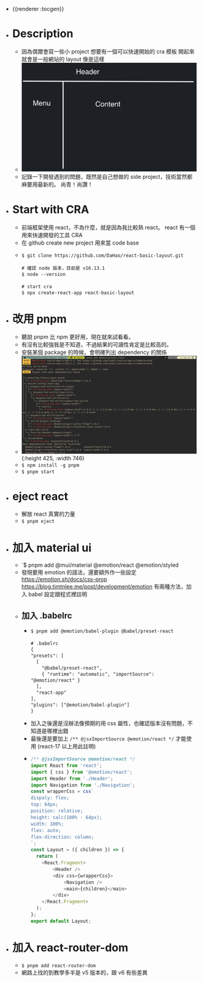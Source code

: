 - {{renderer :tocgen}}
- # Description
	- 因為偶爾會寫一些小 project
	  想要有一個可以快速開始的 cra 模板
	  開起來就會是一般網站的 layout
	  像是這樣
	- ![image.png](../assets/image_1656646894491_0.png)
	- 記錄一下開發遇到的問題，既然是自己想做的 side project，技術當然都麻要用最新的。
	  尚青！尚讚！
- # Start with CRA
	- 前端框架使用 react，不為什麼，就是因為我比較熟 react。
	  react 有一個用來快速開發的工具 CRA
	- 在 github create new project 用來當 code base
	- ```
	  $ git clone https://github.com/DaHao/react-basic-layout.git
	  
	  # 確認 node 版本，目前是 v16.13.1
	  $ node --version
	  
	  # start cra
	  $ npx create-react-app react-basic-layout
	  ```
- # 改用 pnpm
	- 聽說 pnpm 比 npm 更好用，現在就來試看看。
	- 有沒有比較強我是不知道，不過結果的可讀性肯定是比較高的。
	- 安裝某個 package 的時候，會明確列出 dependency 的關係
	- ![image.png](../assets/image_1656646990610_0.png){:height 425, :width 746}
	- `$ npm install -g pnpm`
	- `$ pnpm start`
- # eject react
	- 解放 react 真實的力量
	- `$ pnpm eject`
- # 加入 material ui
	- `$ pnpm add @mui/material @emotion/react @emotion/styled
	- 發現要用 emotion 的語法，還要額外作一些設定
	  https://emotion.sh/docs/css-prop
	  https://blog.timtnlee.me/post/development/emotion
	  有兩種方法，加入 babel 設定跟程式裡註明
	- ## 加入 .babelrc
		- ```
		  $ pnpm add @emotion/babel-plugin @babel/preset-react
		  
		  # .babelrc
		  {
		  "presets": [
		    [
		      "@babel/preset-react",
		      { "runtime": "automatic", "importSource": "@emotion/react" }
		    ],
		    "react-app"
		  ],
		  "plugins": ["@emotion/babel-plugin"]
		  }
		  ```
		- 加入之後還是沒辦法像預期的用 css 屬性，也確認版本沒有問題，不知道是哪裡出錯
		- 最後還是要加上 `/** @jsxImportSource @emotion/react */` 才能使用 (react-17 以上用此註明)
		- ```javascript
		  /** @jsxImportSource @emotion/react */
		  import React from 'react';
		  import { css } from '@emotion/react';
		  import Header from './Header';
		  import Navigation from './Navigation';
		  const wrapperCss = css`
		  dispaly: flex;
		  top: 64px;
		  position: relative;
		  height: calc(100% - 64px);
		  width: 100%;
		  flex: auto;
		  flex-direction: column;
		  `;
		  const Layout = ({ children }) => {
		    return (
		      <React.Fragment>
		          <Header />
		          <div css={wrapperCss}>
		              <Navigation />
		              <main>{children}</main>
		          </div>
		      </React.Fragment>
		    );
		  };
		  export default Layout;
		  ```
- # 加入 react-router-dom
	- `$ pnpm add react-router-dom`
	- 網路上找的到教學多半是 v5 版本的，跟 v6 有些差異